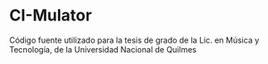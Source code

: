 # CI-Mulator
Código fuente utilizado para la tesis de grado de la Lic. en Música y Tecnología, de la Universidad Nacional de Quilmes
